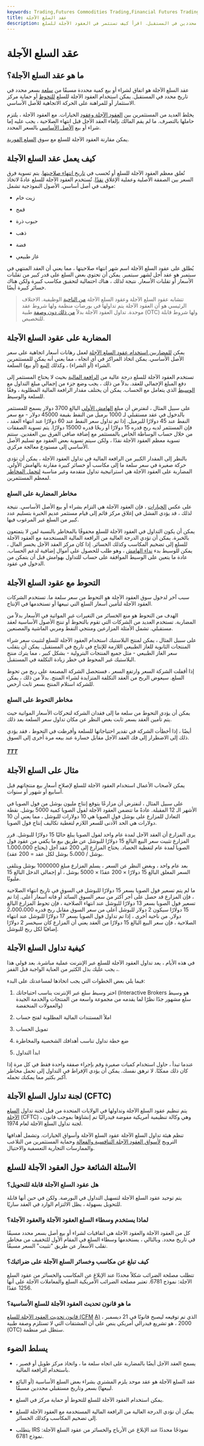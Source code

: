 ```yaml
---
keywords: Trading,Futures Commodities Trading,Financial Futures Trading,Futures and Commodities Trading
title: عقد السلع الآجلة
description: عقد السلع الآجلة هو اتفاق لشراء أو بيع سلعة بسعر ووقت محددين في المستقبل. اقرأ كيف تستثمر في العقود الآجلة للسلع.
---
```


# عقد السلع الآجلة
## ما هو عقد السلع الآجلة؟

عقد السلع الآجلة هو اتفاق لشراء أو بيع كمية محددة مسبقًا من [سلعة](/commodity) بسعر محدد في تاريخ محدد في المستقبل. يمكن استخدام العقود الآجلة للسلع [للتحوط](/hedge) أو حماية مركز الاستثمار أو للمراهنة على الحركة الاتجاهية للأصل الأساسي.

يخلط العديد من المستثمرين بين [العقود الآجلة وعقود](/futurescontract) الخيارات. مع العقود الآجلة ، يلتزم حاملها بالتصرف. ما لم يقم المالك بإلغاء العقد الآجل قبل انتهاء الصلاحية ، يجب عليه إما شراء أو بيع [الأصل الأساسي](/underlying-asset) بالسعر المحدد.

يمكن مقارنة العقود الآجلة للسلع مع سوق [السلع الفورية](/spotcommodity).

## كيف يعمل عقد السلع الآجلة

تُغلق معظم العقود الآجلة للسلع أو تُحسب في [تاريخ انتهاء صلاحيتها](/expirationdate). يتم تسوية فرق السعر بين الصفقة الأصلية وعملية الإغلاق [نقدًا](/cashsettlement). تُستخدم العقود الآجلة للسلع عادةً لاتخاذ موقف في أصل أساسي. الأصول النموذجية تشمل:

- زيت خام

- قمح

- حبوب ذرة

- ذهب

- فضة

- غاز طبيعي

يُطلق على عقود السلع الآجلة اسم شهر انتهاء صلاحيتها ، مما يعني أن العقد المنتهي في سبتمبر هو عقد آجل لشهر سبتمبر. يمكن أن تحتوي بعض السلع على قدر كبير من تقلبات الأسعار أو تقلبات الأسعار. نتيجة لذلك ، هناك احتمالية لتحقيق مكاسب كبيرة ولكن هناك خسائر كبيرة أيضًا.

> تتشابه عقود السلع الآجلة وعقود السلع الآجلة [من الناحية](/forwardcontract) الوظيفية. الاختلاف الرئيسي هو أن العقود الآجلة يتم تداولها في بورصات منظمة ولها شروط عقد موحدة. تداول العقود الآجلة بدلاً [من ذلك دون وصفة](/otc) طبية (OTC) ولها شروط قابلة للتخصيص.

>

## المضاربة على عقود السلع الآجلة

يمكن [للمضاربين استخدام عقود السلع الآجلة](/speculator) لعمل رهانات أسعار اتجاهية على سعر الأصل الأساسي. يمكن اتخاذ المراكز في أي اتجاه ، مما يعني أنه يمكن للمستثمرين الشراء (أو الشراء) ، وكذلك [البيع](/short) (أو بيع) السلعة.

تستخدم العقود الآجلة للسلع درجة عالية من [الرافعة المالية](/leverage) بحيث لا يحتاج المستثمر إلى دفع المبلغ الإجمالي للعقد. بدلاً من ذلك ، يجب وضع جزء من إجمالي مبلغ التداول مع [الوسيط](/broker) الذي يتعامل مع الحساب. يمكن أن يختلف مقدار الرافعة المالية المطلوبة ، وفقًا للسلعة والوسيط.

على سبيل المثال ، لنفترض أن مبلغ [الهامش الأولي](/initialmargin) البالغ 3700 دولار يسمح للمستثمر بالدخول في عقد مستقبلي لـ 1000 برميل من النفط بقيمة 45000 دولار - مع سعر النفط عند 45 دولارًا للبرميل. إذا تم تداول سعر النفط عند 60 دولارًا عند انتهاء العقد ، فإن المستثمر لديه ربح قدره 15 دولارًا أو ربحًا قدره 15000 دولارًا. يتم تسوية الصفقات من خلال حساب الوساطة الخاص بالمستثمر مع إضافة صافي الفرق بين العقدين. ستتم تسوية معظم العقود الآجلة نقدًا ، ولكن سيتم تسوية بعض العقود مع تسليم الأصل الأساسي إلى مستودع معالجة مركزي.

بالنظر إلى المقدار الكبير من الرافعة المالية في تداول العقود الآجلة ، يمكن أن تؤدي حركة صغيرة في سعر سلعة ما إلى مكاسب أو خسائر كبيرة مقارنة بالهامش الأولي. المضاربة على العقود الآجلة هي استراتيجية تداول متقدمة وغير مناسبة [لتحمل المخاطر](/risktolerance) لمعظم المستثمرين.

### مخاطر المضاربة على السلع

على عكس [الخيارات](/option) ، فإن العقود الآجلة هي التزام بشراء أو بيع الأصل الأساسي. نتيجة لذلك ، قد يؤدي الفشل في إغلاق مركز قائم إلى قيام مستثمر عديم الخبرة بتسليم عدد كبير من السلع غير المرغوب فيها.

يمكن أن يكون التداول في العقود الآجلة للسلع محفوفًا بالمخاطر بالنسبة لمن لا يتمتعون بالخبرة. يمكن أن تؤدي الدرجة العالية من الرافعة المالية المستخدمة مع العقود الآجلة للسلع إلى تضخيم المكاسب وكذلك الخسائر. إذا كان مركز العقد الآجل يخسر المال ، يمكن للوسيط بدء [نداء الهامش](/margincall) ، وهو طلب للحصول على أموال إضافية لدعم الحساب. عادة ما يتعين على الوسيط الموافقة على حساب للتداول بهوامش قبل أن يتمكن من الدخول في عقود.

## التحوط مع عقود السلع الآجلة

سبب آخر لدخول سوق العقود الآجلة هو التحوط من سعر سلعة ما. تستخدم الشركات العقود الآجلة لتأمين أسعار السلع التي تبيعها أو تستخدمها في الإنتاج.

الهدف من التحوط هو منع الخسائر من التغيرات غير المواتية في الأسعار بدلاً من المضاربة. تستخدم العديد من الشركات التي تقوم بالتحوط أو تنتج الأصول الأساسية لعقد مستقبلي. تشمل الأمثلة المزارعين ومنتجي النفط ومربي الماشية والمصنعين.

على سبيل المثال ، يمكن لمنتج البلاستيك استخدام العقود الآجلة للسلع لتثبيت سعر شراء المنتجات الثانوية للغاز الطبيعي اللازمة للإنتاج في تاريخ في المستقبل. يمكن أن يتقلب سعر الغاز الطبيعي - مثل جميع المنتجات البترولية - بشكل كبير ، مما يترك منتج البلاستيك غير المحوط في خطر زيادة التكلفة في المستقبل.

إذا أقفلت الشركة السعر وارتفع السعر ، فستحصل الشركة المصنعة على ربح من تحوط السلع. سيعوض الربح من العقد التكلفة المتزايدة لشراء المنتج. بدلاً من ذلك ، يمكن للشركة استلام المنتج بسعر ثابت أرخص.

### مخاطر التحوط على السلع

يمكن أن يؤدي التحوط من سلعة ما إلى فقدان الشركة لتحركات الأسعار المواتية حيث يتم تأمين العقد بسعر ثابت بغض النظر عن مكان تداول سعر السلعة بعد ذلك.

أيضًا ، إذا أخطأت الشركة في تقدير احتياجاتها للسلعة وأفرطت في التحوط ، فقد يؤدي ذلك إلى الاضطرار إلى فك العقد الآجل مقابل خسارة عند بيعه مرة أخرى إلى السوق.

<h5> <a href=""> TTT </a> </h5>

## مثال على السلع الآجلة

يمكن لأصحاب الأعمال استخدام العقود الآجلة للسلع لإصلاح أسعار بيع منتجاتهم قبل أسابيع أو شهور أو سنوات.

على سبيل المثال ، لنفترض أن مزارعًا يتوقع إنتاج مليون بوشل من فول الصويا في الأشهر الـ 12 المقبلة. عادةً ما تتضمن العقود الآجلة لفول الصويا كمية 5000 بوشل. نقطة التعادل للمزارع على بوشل فول الصويا هي 10 دولارات للبوشل ، مما يعني أن 10 دولارات هي الحد الأدنى للسعر اللازم لتغطية تكاليف إنتاج فول الصويا.

يرى المزارع أن العقد الآجل لمدة عام واحد لفول الصويا يبلغ حاليًا 15 دولارًا للبوشل. قرر المزارع تثبيت سعر البيع البالغ 15 دولارًا للبوشل عن طريق بيع ما يكفي من عقود فول الصويا لمدة عام لتغطية الحصاد. يحتاج المزارع إلى 200 عقد آجل (يحتاج 1،000،000 بوشل / 5،000 بوشل لكل عقد = 200 عقد).

بعد عام واحد ، وبغض النظر عن السعر ، يسلم المزارع مبلغ 1000000 بوشل ويتلقى السعر المغلق البالغ 15 دولارًا × 200 عقدًا × 5000 بوشل ، أو إجمالي الدخل البالغ 15 مليونًا.

ما لم يتم تسعير فول الصويا بسعر 15 دولارًا للبوشل في السوق في تاريخ انتهاء الصلاحية ، فإن المزارع قد حصل على أجر أكثر من سعر السوق السائد أو فاته أسعار أعلى. إذا تم تسعير فول الصويا بسعر 13 دولارًا للبوشل عند انتهاء الصلاحية ، فإن تحوط المزارع البالغ 15 دولارًا سيكون 2 دولار للبوشل أعلى من سعر السوق مقابل ربح قدره 2،000،000 دولار. من ناحية أخرى ، إذا تم تداول فول الصويا بسعر 17 دولارًا للبوشل عند انتهاء الصلاحية ، فإن سعر البيع البالغ 15 دولارًا من العقد يعني أن المزارع كان سيخسر 2 دولارًا إضافيًا لكل ربح للبوشل.

## كيفية تداول السلع الآجلة

في هذه الأيام ، يعد تداول العقود الآجلة للسلع عبر الإنترنت عملية مباشرة. بعد قولي هذا ، يجب عليك بذل الكثير من العناية الواجبة قبل القفز.

فيما يلي بعض الخطوات التي يجب اتخاذها لمساعدتك على البدء:

1. اختر وسيط سلع عبر الإنترنت يناسب احتياجاتك (Interactive Brokers هو وسيط سلع مشهور جدًا نظرًا لما يقدمه من مجموعة واسعة من المنتجات والخدمة الجيدة والعمولات المنخفضة)

1. املأ المستندات المالية المطلوبة لفتح حساب

1. تمويل الحساب

1. ضع خطة تداول تناسب أهدافك الشخصية والمخاطرة

1. ابدأ التداول

عندما تبدأ ، حاول استخدام كميات صغيرة وقم بإجراء صفقة واحدة فقط في كل مرة إذا كان ذلك ممكنًا. لا ترهق نفسك. يمكن أن يؤدي الإفراط في التداول إلى تحمل مخاطر أكبر بكثير مما يمكنك تحمله.

## لجنة تداول السلع الآجلة (CFTC)

يتم تنظيم عقود السلع الآجلة وتداولها في الولايات المتحدة من قبل لجنة تداول [السلع الآجلة](/cftc) (CFTC) ، وهي وكالة تنظيمية أمريكية مفوضة فيدراليًا تم إنشاؤها بموجب قانون لجنة تداول السلع الآجلة لعام 1974.

تنظم هيئة تداول السلع الآجلة عقود السلع الآجلة وأسواق الخيارات. وتشمل أهدافها الترويج [لأسواق العقود الآجلة التنافسية والفعالة](/futuresmarket) وحماية المستثمرين من التلاعب والممارسات التجارية التعسفية والاحتيال.

## الأسئلة الشائعة حول العقود الآجلة للسلع

### هل عقود السلع الآجلة قابلة للتحويل؟

يتم توحيد عقود السلع الآجلة لتسهيل التداول في البورصة. ولكن في حين أنها قابلة للتحويل بسهولة ، يظل الالتزام الوارد في العقد ساريًا.

### لماذا يستخدم وسطاء السلع العقود الآجلة والعقود الآجلة؟

كل من العقود الآجلة والعقود الآجلة هي اتفاقيات لشراء أو بيع أصل بسعر محدد مسبقًا في تاريخ محدد. وبالتالي ، يستخدمها وسطاء السلع في المقام الأول للتخفيف من مخاطر تقلب الأسعار عن طريق "تثبيت" السعر مسبقًا.

### كيف تبلغ عن مكاسب وخسائر السلع الآجلة على ضرائبك؟

تتطلب مصلحة الضرائب شكلاً محددًا عند الإبلاغ عن المكاسب والخسائر من عقود السلع الآجلة: نموذج 6781. تعتبر مصلحة الضرائب الأمريكية السلع والمعاملات الآجلة على أنها 1256 عقدًا.

### ما هو قانون تحديث العقود الآجلة للسلع الأساسية؟

[قانون تحديث العقود الآجلة للسلع (CFM](/cfma) [A)](/cfma) ، الذي تم توقيعه ليصبح قانونًا في 21 ديسمبر 2000 ، هو تشريع فيدرالي أمريكي ينص على أن المشتقات التي لا تستلزم وصفة طبية (OTC) ستظل غير منظمة.

## يسلط الضوء

- يسمح العقد الآجل أيضًا بالمضاربة على اتجاه سلعة ما ، واتخاذ مركز طويل أو قصير ، باستخدام الرافعة المالية.

- عقد السلع الآجلة هو عقد موحد يلزم المشتري بشراء بعض السلع الأساسية (أو البائع لبيعها) بسعر وتاريخ مستقبلي محددين مسبقًا.

- يمكن استخدام العقود الآجلة للسلع للتحوط أو حماية مركز في السلع.

- يمكن أن تؤدي الدرجة العالية من الرافعة المالية المستخدمة مع العقود الآجلة للسلع إلى تضخيم المكاسب وكذلك الخسائر.

- يتطلب IRS نموذجًا محددًا عند الإبلاغ عن الأرباح والخسائر من عقود السلع الآجلة: نموذج 6781.

